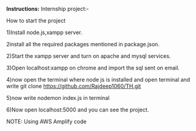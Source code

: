 **Instructions:**
Internship project:-

How to start the project   

1)Install node.js,xampp server.    
 
2install all the required packages mentioned in package.json.     

2)Start the xampp server and turn on apache and mysql services.     

3)Open localhost:xampp on chrome and import the sql sent on email.     

4)now open the terminal where node js is installed and open terminal and write git clone https://github.com/Rajdeep1060/TH.git    

5)now write nodemon index.js in terminal    

6)Now open localhost:5000 and you can see the project.

NOTE: Using AWS Amplify code
